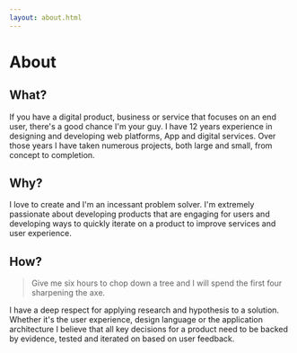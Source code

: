 ```yaml
---
layout: about.html
---
```

# About
## What?
If you have a digital product, business or service that focuses on an end user, 
there's a good chance I'm your guy. I have 12 years experience in designing 
and developing web platforms, App and digital services. Over those years I have 
taken numerous projects, both large and small, from concept to completion.

## Why?
I love to create and I'm an incessant problem solver. I'm extremely passionate about
developing products that are engaging for users and developing ways to quickly
iterate on a product to improve services and user experience.

## How?
  > Give me six hours to chop down a tree and I will spend the first four sharpening the axe.

I have a deep respect for applying research and hypothesis to a solution. Whether it's
the user experience, design language or the application architecture I believe 
that all key decisions for a product need to be backed by evidence, tested and 
iterated on based on user feedback.